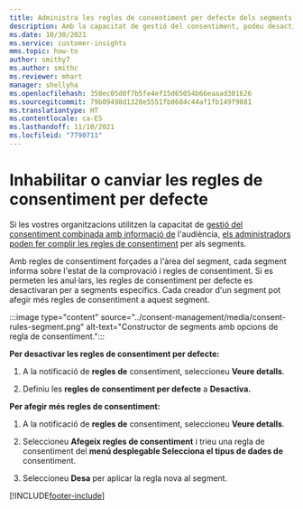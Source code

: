 ```yaml
---
title: Administra les regles de consentiment per defecte dels segments
description: Amb la capacitat de gestió del consentiment, podeu desactivar o canviar les regles de consentiment per defecte si les anul·lades estan habilitades.
ms.date: 10/30/2021
ms.service: customer-insights
mms.topic: how-to
author: smithy7
ms.author: smithc
ms.reviewer: mhart
manager: shellyha
ms.openlocfilehash: 358ec05d0f7b5fe4ef15d65054b66eaaad301626
ms.sourcegitcommit: 79b09498d1328e5551fb8684c44af1fb149f9881
ms.translationtype: HT
ms.contentlocale: ca-ES
ms.lasthandoff: 11/10/2021
ms.locfileid: "7790711"
---
```

# <a name="disable-or-change-default-consent-rules"></a>Inhabilitar o canviar les regles de consentiment per defecte

Si les vostres organitzacions utilitzen la capacitat de [gestió del consentiment combinada amb informació de](../consent-management/overview.md) l'audiència, [els administradors poden fer complir les regles de consentiment](activate-consent.md) per als segments. 

Amb regles de consentiment forçades a l'àrea del segment, cada segment informa sobre l'estat de la comprovació i regles de consentiment. Si es permeten les anul·lars, les regles de consentiment per defecte es desactivaran per a segments específics. Cada creador d'un segment pot afegir més regles de consentiment a aquest segment. 

:::image type="content" source="../consent-management/media/consent-rules-segment.png" alt-text="Constructor de segments amb opcions de regla de consentiment.":::

**Per desactivar les regles de consentiment per defecte:**

1. A la notificació de **regles de** consentiment, seleccioneu **Veure detalls**. 

1. Definiu les **regles de consentiment per defecte** a **Desactiva.**

**Per afegir més regles de consentiment:**

1. A la notificació de **regles de** consentiment, seleccioneu **Veure detalls**. 

1. Seleccioneu **Afegeix regles de consentiment** i trieu una regla de consentiment del **menú desplegable Selecciona el tipus de dades de** consentiment.

1. Seleccioneu **Desa** per aplicar la regla nova al segment.

[!INCLUDE[footer-include](../includes/footer-banner.md)] 
